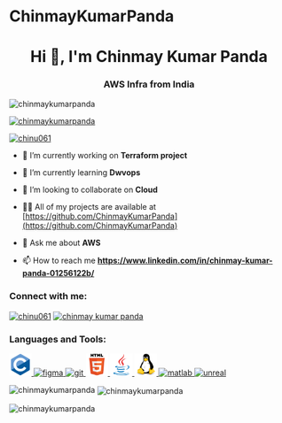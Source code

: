 # ChinmayKumarPanda
<h1 align="center">Hi 👋, I'm Chinmay Kumar Panda</h1>
<h3 align="center">AWS Infra  from India</h3>

<p align="left"> <img src="https://komarev.com/ghpvc/?username=chinmaykumarpanda&label=Profile%20views&color=0e75b6&style=flat" alt="chinmaykumarpanda" /> </p>

<p align="left"> <a href="https://github.com/ryo-ma/github-profile-trophy"><img src="https://github-profile-trophy.vercel.app/?username=chinmaykumarpanda" alt="chinmaykumarpanda" /></a> </p>

<p align="left"> <a href="https://twitter.com/chinu061" target="blank"><img src="https://img.shields.io/twitter/follow/chinu061?logo=twitter&style=for-the-badge" alt="chinu061" /></a> </p>

- 🔭 I’m currently working on **Terraform project**

- 🌱 I’m currently learning **Dwvops**

- 👯 I’m looking to collaborate on **Cloud**

- 👨‍💻 All of my projects are available at [https://github.com/ChinmayKumarPanda](https://github.com/ChinmayKumarPanda)

- 💬 Ask me about **AWS**

- 📫 How to reach me **https://www.linkedin.com/in/chinmay-kumar-panda-01256122b/**

<h3 align="left">Connect with me:</h3>
<p align="left">
<a href="https://twitter.com/chinu061" target="blank"><img align="center" src="https://raw.githubusercontent.com/rahuldkjain/github-profile-readme-generator/master/src/images/icons/Social/twitter.svg" alt="chinu061" height="30" width="40" /></a>
<a href="https://linkedin.com/in/chinmay kumar panda" target="blank"><img align="center" src="https://raw.githubusercontent.com/rahuldkjain/github-profile-readme-generator/master/src/images/icons/Social/linked-in-alt.svg" alt="chinmay kumar panda" height="30" width="40" /></a>
</p>

<h3 align="left">Languages and Tools:</h3>
<p align="left"> <a href="https://www.cprogramming.com/" target="_blank" rel="noreferrer"> <img src="https://raw.githubusercontent.com/devicons/devicon/master/icons/c/c-original.svg" alt="c" width="40" height="40"/> </a> <a href="https://www.figma.com/" target="_blank" rel="noreferrer"> <img src="https://www.vectorlogo.zone/logos/figma/figma-icon.svg" alt="figma" width="40" height="40"/> </a> <a href="https://git-scm.com/" target="_blank" rel="noreferrer"> <img src="https://www.vectorlogo.zone/logos/git-scm/git-scm-icon.svg" alt="git" width="40" height="40"/> </a> <a href="https://www.w3.org/html/" target="_blank" rel="noreferrer"> <img src="https://raw.githubusercontent.com/devicons/devicon/master/icons/html5/html5-original-wordmark.svg" alt="html5" width="40" height="40"/> </a> <a href="https://www.java.com" target="_blank" rel="noreferrer"> <img src="https://raw.githubusercontent.com/devicons/devicon/master/icons/java/java-original.svg" alt="java" width="40" height="40"/> </a> <a href="https://www.linux.org/" target="_blank" rel="noreferrer"> <img src="https://raw.githubusercontent.com/devicons/devicon/master/icons/linux/linux-original.svg" alt="linux" width="40" height="40"/> </a> <a href="https://www.mathworks.com/" target="_blank" rel="noreferrer"> <img src="https://upload.wikimedia.org/wikipedia/commons/2/21/Matlab_Logo.png" alt="matlab" width="40" height="40"/> </a> <a href="https://unrealengine.com/" target="_blank" rel="noreferrer"> <img src="https://raw.githubusercontent.com/kenangundogan/fontisto/036b7eca71aab1bef8e6a0518f7329f13ed62f6b/icons/svg/brand/unreal-engine.svg" alt="unreal" width="40" height="40"/> </a> </p>

<p><img align="left" src="https://github-readme-stats.vercel.app/api/top-langs?username=chinmaykumarpanda&show_icons=true&locale=en&layout=compact" alt="chinmaykumarpanda" /></p>

<p>&nbsp;<img align="center" src="https://github-readme-stats.vercel.app/api?username=chinmaykumarpanda&show_icons=true&locale=en" alt="chinmaykumarpanda" /></p>

<p><img align="center" src="https://github-readme-streak-stats.herokuapp.com/?user=chinmaykumarpanda&" alt="chinmaykumarpanda" /></p>

